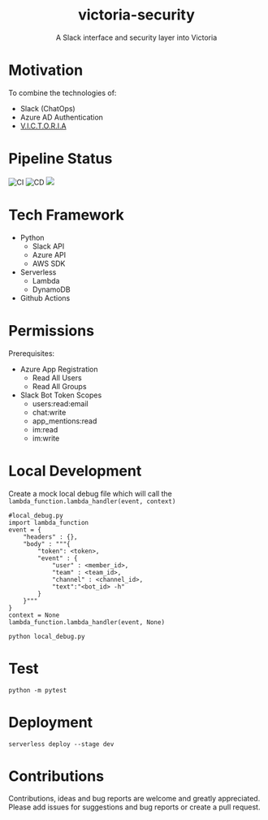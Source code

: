<div align="center" style="text-align:center">
  
# victoria-security
A Slack interface and security layer into Victoria

</div>

# Motivation
To combine the technologies of:
- Slack (ChatOps)
- Azure AD Authentication
- [V.I.C.T.O.R.I.A](https://github.com/glasswall-sre/victoria)

# Pipeline Status
![CI](https://github.com/glasswall-sre/victoria-security/workflows/CI/badge.svg)
![CD](https://github.com/glasswall-sre/victoria-security/workflows/CD/badge.svg)
![](https://img.shields.io/badge/Glasswall%20SRE-Approved-success)

# Tech Framework
- Python
  - Slack API
  - Azure API
  - AWS SDK
- Serverless
  - Lambda
  - DynamoDB
- Github Actions

# Permissions
Prerequisites:
- Azure App Registration
  - Read All Users
  - Read All Groups
- Slack Bot Token Scopes
  - users:read:email
  - chat:write
  - app_mentions:read
  - im:read
  - im:write

# Local Development
Create a mock local debug file which will call the `lambda_function.lambda_handler(event, context)`
```
#local_debug.py
import lambda_function
event = {
    "headers" : {},
    "body" : """{
        "token": <token>,
        "event" : {
            "user" : <member_id>,
            "team" : <team_id>,
            "channel" : <channel_id>,
            "text":"<bot_id> -h"
        }
    }"""
}
context = None
lambda_function.lambda_handler(event, None)
```
`python local_debug.py`

# Test
`python -m pytest`

# Deployment
`serverless deploy --stage dev`

# Contributions
Contributions, ideas and bug reports are welcome and greatly appreciated. Please add issues for suggestions and bug reports or create a pull request.
